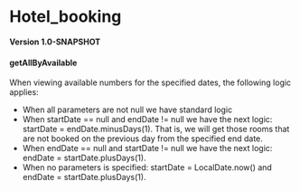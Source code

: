 # Hotel_booking

**Version 1.0-SNAPSHOT**

#### getAllByAvailable
When viewing available numbers for the specified dates, the following logic applies:
- When all parameters are not null we have standard logic
- When startDate == null and endDate != null we have the next logic: startDate = endDate.minusDays(1).
That is, we will get those rooms that are not booked on the previous day from the specified end date.
- When endDate == null and startDate != null we have the next logic: endDate = startDate.plusDays(1).
- When no parameters is specified: startDate = LocalDate.now() and endDate = startDate.plusDays(1).


